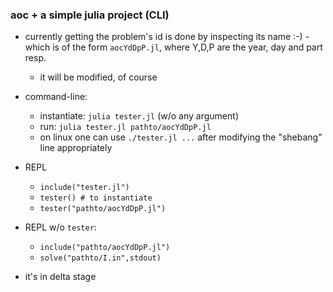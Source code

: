 ### aoc + a simple julia project (CLI)

* currently getting the problem's id is done by inspecting 
  its name :-) - which is of the form `aocYdDpP.jl`, 
  where Y,D,P are the year, day and part resp.
  * it will be modified, of course

* command-line:
  * instantiate: `julia tester.jl` (w/o any argument)
  * run:         `julia tester.jl pathto/aocYdDpP.jl`
  * on linux one can use `./tester.jl ...` 
    after modifying the "shebang" line appropriately
* REPL
  * `include("tester.jl")`
  * `tester() # to instantiate`
  * `tester("pathto/aocYdDpP.jl")`
* REPL w/o `tester`:
  * `include("pathto/aocYdDpP.jl")`
  * `solve("pathto/I.in",stdout)`

* it's in delta stage
